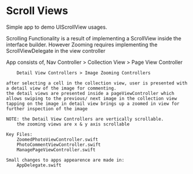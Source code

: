 # Scroll Views

Simple app to demo UIScrollView usages.

Scrolling Functionality is a result of implementing a ScrollView inside the interface builder.
However Zooming requires implementing the ScrollViewDelegate in the view controller

App consists of,
	Nav Controller > Collection View > Page View Controller
	
		Detail View Controllers > Image Zooming Controllers

	after selecting a cell in the collection view, user is presented with a detail view of the image for commenting.
	the detail views are presented inside a pageViewController which allows swiping to the previous/ next image in the collection view
	tapping on the image in detail view brings up a zoomed in view for further inspection of the image
	
	NOTE: the Detail View Controllers are vertically scrollable.
		the zooming views are x & y axis scrollable

	Key Files:
		ZoomedPhotoViewController.swift
		PhotoCommentViewController.swift
		ManagePageViewController.swift
	
	Small changes to apps appearence are made in:
		AppDelegate.swift 
		
	

